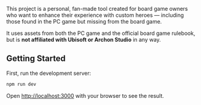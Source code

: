 This project is a personal, fan-made tool created for board game
owners who want to enhance their experience with custom heroes —
including those found in the PC game but missing from the board game.

It uses assets from both the PC game and the official board game
rulebook, but is **not affiliated with Ubisoft or Archon Studio**
in any way.

## Getting Started

First, run the development server:

```bash
npm run dev
```

Open [http://localhost:3000](http://localhost:3000) with your browser to see the result.
